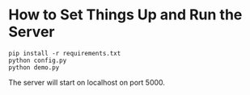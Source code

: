 How to Set Things Up and Run the Server
=======================================

```
pip install -r requirements.txt
python config.py
python demo.py
```

The server will start on localhost on port 5000.
